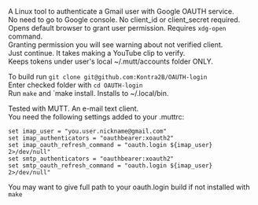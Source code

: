 A Linux tool to authenticate a Gmail user with Google OAUTH service.\
No need to go to Google console. No client_id or client_secret required.\
Opens default browser to grant user permission. Requires `xdg-open` command.\
Granting permission you will see warning about not verified client.\
Just continue. It takes making a YouTube clip to verify.\
Keeps tokens under user's local ~/.mutt/accounts folder ONLY.

To build run `git clone git@github.com:Kontra2B/OAUTH-login`\
Enter checked folder with `cd OAUTH-login`\
Run `make` and `make install. Installs to ~/.local/bin.

Tested with MUTT. An e-mail text client.\
You need the following settings added to your .muttrc:
```
set imap_user = "you.user.nickname@gmail.com"
set imap_authenticators = "oauthbearer:xoauth2"
set imap_oauth_refresh_command = "oauth.login ${imap_user} 2>/dev/null"
set smtp_authenticators = "oauthbearer:xoauth2"
set smtp_oauth_refresh_command = "oauth.login ${imap_user} 2>/dev/null"
```
You may want to give full path to your oauth.login build if not installed with `make`
